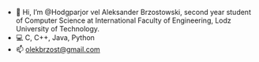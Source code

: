 - 👋 Hi, I’m @Hodgparjor vel Aleksander Brzostowski, second year student of Computer Science at International Faculty of Engineering, Lodz University of Technology.
- 💻 C, C++, Java, Python
- 📫 olekbrzost@gmail.com

<!---
Hodgparjor/Hodgparjor is a ✨ special ✨ repository because its `README.md` (this file) appears on your GitHub profile.
You can click the Preview link to take a look at your changes.
--->
